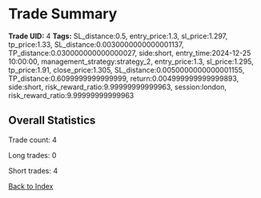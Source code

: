 # Trade Summary

**Trade UID:** 4
**Tags:** SL_distance:0.5, entry_price:1.3, sl_price:1.297, tp_price:1.33, SL_distance:0.0030000000000001137, TP_distance:0.030000000000000027, side:short, entry_time:2024-12-25 10:00:00, management_strategy:strategy_2, entry_price:1.3, sl_price:1.295, tp_price:1.91, close_price:1.305, SL_distance:0.0050000000000001155, TP_distance:0.6099999999999999, return:0.004999999999999893, side:short, risk_reward_ratio:9.99999999999963, session:london, risk_reward_ratio:9.99999999999963

## Overall Statistics
Trade count: 4

Long trades: 0

Short trades: 4

[Back to Index](index.md)
